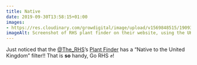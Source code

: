 ```yaml
---
title: Native
date: 2019-09-30T13:58:15+01:00
images: 
- https://res.cloudinary.com/growdigital/image/upload/v1569848515/190930-screenshot-rhs.png
imageAlt: Screenshot of RHS plant finder on their website, using the UK native filter
---
```


Just noticed that the [@The_RHS](https://mobile.twitter.com/)’s [Plant Finder](https://www.rhs.org.uk/Plants/Search-Form) has a “Native to the United Kingdom” filter!! That is **so** handy, Go RHS ✊!
